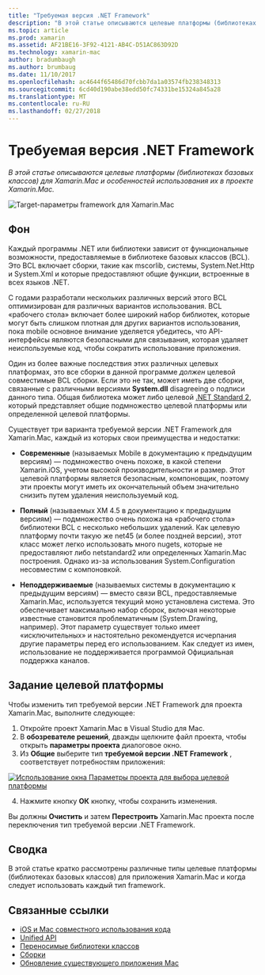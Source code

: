 ```yaml
---
title: "Требуемая версия .NET Framework"
description: "В этой статье описываются целевые платформы (библиотеках базовых классов) для Xamarin.Mac и особенностей использования их в проекте Xamarin.Mac."
ms.topic: article
ms.prod: xamarin
ms.assetid: AF21BE16-3F92-4121-AB4C-D51AC863D92D
ms.technology: xamarin-mac
author: bradumbaugh
ms.author: brumbaug
ms.date: 11/10/2017
ms.openlocfilehash: ac4644f65486d70fcbb7da1a03574fb238348313
ms.sourcegitcommit: 6cd40d190abe38edd50fc74331be15324a845a28
ms.translationtype: MT
ms.contentlocale: ru-RU
ms.lasthandoff: 02/27/2018
---
```

# <a name="target-framework"></a>Требуемая версия .NET Framework

_В этой статье описываются целевые платформы (библиотеках базовых классов) для Xamarin.Mac и особенностей использования их в проекте Xamarin.Mac._

![Target-параметры framework для Xamarin.Mac](target-framework-images/select-target.png "Target-параметры framework для Xamarin.Mac")

## <a name="background"></a>Фон

Каждый программы .NET или библиотеки зависит от функциональные возможности, предоставляемые в библиотеке базовых классов (BCL). Это BCL включает сборки, такие как mscorlib, системы, System.Net.Http и System.Xml и которые предоставляют общие функции, встроенные в всех языков .NET.

С годами разработали нескольких различных версий этого BCL оптимизирован для различных вариантов использования. BCL «рабочего стола» включает более широкий набор библиотек, которые могут быть слишком плотная для других вариантов использования, пока mobile основное внимание уделяется убедитесь, что API-интерфейсы являются безопасными для связывания, которая удаляет неиспользуемые код, чтобы сократить использование приложения.

Один из более важные последствия этих различных целевых платформах, это все сборки в данной программе *должен* целевой совместимые BCL сборки. Если это не так, может иметь две сборки, связанные с различными версиями **System.dll** disagreeing о подписи данного типа. Общая библиотека может либо целевой [.NET Standard 2](https://blog.xamarin.com/share-code-net-standard-2-0/), который представляет общие подмножество целевой платформы или определенной целевой платформы.

Существует три варианта требуемой версии .NET Framework для Xamarin.Mac, каждый из которых свои преимущества и недостатки:

- **Современные** (называемых Mobile в документацию к предыдущим версиям) — подмножество очень похоже, в какой степени Xamarin.iOS, учетом высокой производительности и размер. Этот целевой платформы является безопасным, компоновщик, поэтому эти проекты могут иметь их окончательный объем значительно снизить путем удаления неиспользуемый код.

- **Полный** (называемых XM 4.5 в документацию к предыдущим версиям) — подмножество очень похожа на «рабочего стола» библиотеки BCL с несколько небольших удалений. Как целевую платформу почти такую же net45 (и более поздней версии), этот класс может легко использовать много nugets, которые не предоставляют либо netstandard2 или определенных Xamarin.Mac построения. Однако из-за использования System.Configuration несовместим с компоновкой.

- **Неподдерживаемые** (называемых системы в документацию к предыдущим версиям) — вместо связи BCL, предоставляемые Xamarin.Mac, используется текущий моно установлена система. Это обеспечивает максимально набор сборок, включая некоторые известные становится проблематичным (System.Drawing, например). Этот параметр существует только имеет «исключительных» и настоятельно рекомендуется исчерпания другие параметры перед его использованием. Как следует из имен, использование не поддерживается программой Официальная поддержка каналов.

## <a name="setting-the-target-framework"></a>Задание целевой платформы

Чтобы изменить тип требуемой версии .NET Framework для проекта Xamarin.Mac, выполните следующее:

1. Откройте проект Xamarin.Mac в Visual Studio для Mac.
2. В **обозревателе решений**, дважды щелкните файл проекта, чтобы открыть **параметры проекта** диалоговое окно.
3. Из **Общие** выберите тип **требуемой версии .NET Framework** , соответствует потребностям приложения:

  [![Использование окна Параметры проекта для выбора целевой платформы](target-framework-images/select-target-full.png "с помощью окна параметров проекта для выбора целевой платформы")](target-framework-images/select-target-full-large.png)

4. Нажмите кнопку **ОК** кнопку, чтобы сохранить изменения.

Вы должны **Очистить** и затем **Перестроить** Xamarin.Mac проекта после переключения тип требуемой версии .NET Framework.

## <a name="summary"></a>Сводка

В этой статье кратко рассмотрены различные типы целевые платформы (библиотеках базовых классов) для приложения Xamarin.Mac и когда следует использовать каждый тип framework.


## <a name="related-links"></a>Связанные ссылки

- [iOS и Mac совместного использования кода](~/cross-platform/macios/index.md)
- [Unified API](~/cross-platform/macios/unified/index.md)
- [Переносимые библиотеки классов](~/cross-platform/app-fundamentals/pcl.md)
- [Сборки](~/cross-platform/internals/available-assemblies.md)
- [Обновление существующего приложения Mac](~/cross-platform/macios/unified/updating-mac-apps.md)
